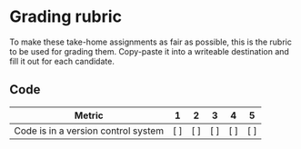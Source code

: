 # Grading rubric

To make these take-home assignments as fair as possible, this is the rubric to be used for grading them. Copy-paste it into a writeable destination and fill it out for each candidate.

## Code

Metric | 1 | 2 | 3 | 4 | 5
-|-|-|-|-|-
Code is in a version control system | [ ] | [ ] | [ ] | [ ] | [ ]
